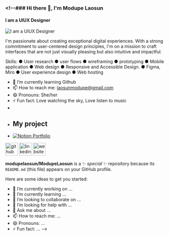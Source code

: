 ### <!--### Hi there 👋, I'm Modupe Laosun
#### I am a UIUX Designer
![I am a UIUX Designer](https://media.licdn.com/dms/image/D4D16AQHHAZrt7LbjAg/profile-displaybackgroundimage-shrink_350_1400/0/1686839106648?e=1701907200&v=beta&t=ir-Cjai-2eb0x42qidjcUH76NTjy2faSoGA3qyFujOQ)

I'm passionate about creating exceptional digital experiences. With a strong commitment to user-centered design principles, I'm on a mission to craft interfaces that are not just visually pleasing but also intuitive and impactful.

Skills: ● User research ● user flows ● wireframing ● prototyping ● Mobile application ● Web design ● Responsive and Accessible Design. ● Figma, Miro ● User experience design ● Web hosting
- 🌱 I’m currently learning Github 
- 📫 How to reach me: laosunmodupe@gmail.com 
- 😄 Pronouns: She/her 
- ⚡ Fun fact: Love watching the sky, Love listen to music
- 
- ## My project
-    [![Notion Portfolio]([URL_OF_YOUR_IMAGE](https://github.com/modupelaosun/Case-study-betaslide/blob/main/preview%20and%20landing%20picture%20betaslide.png?raw=true))]( https://modupelaosun.notion.site/modupelaosun/Modupe-Laosun-Portfolio-5beadf9a2087422685b6e416c48e686f?p=0cc1d01299d44dddab6dfe467251885e&pm=c)
 
[<img src='https://cdn.jsdelivr.net/npm/simple-icons@3.0.1/icons/github.svg' alt='github' height='40'>](https://github.com/ModupeLaosun)  [<img src='https://cdn.jsdelivr.net/npm/simple-icons@3.0.1/icons/linkedin.svg' alt='linkedin' height='40'>](https://www.linkedin.com/in/https://www.linkedin.com/in/modupe-laosun/)  [<img src='https://cdn.jsdelivr.net/npm/simple-icons@3.0.1/icons/icloud.svg' alt='website' height='40'>](http://bit.ly/modupelaosunportfolio)  


**modupelaosun/ModupeLaosun** is a ✨ _special_ ✨ repository because its `README.md` (this file) appears on your GitHub profile.

Here are some ideas to get you started:

- 🔭 I’m currently working on ...
- 🌱 I’m currently learning ...
- 👯 I’m looking to collaborate on ...
- 🤔 I’m looking for help with ...
- 💬 Ask me about ...
- 📫 How to reach me: ...
- 😄 Pronouns: ...
- ⚡ Fun fact: ...
-->
